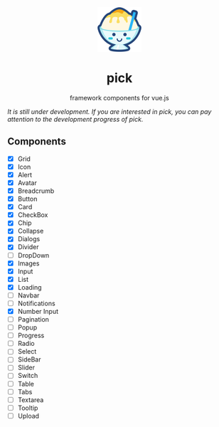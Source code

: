 <div align="center">
  <img src="./public/logo.svg" width="100px" height="100px" />
</div>

<h1 align="center">pick</h1>

<p align="center">
  framework components for vue.js
</p>

<em>It is still under development. If you are interested in pick, you can pay attention to the development progress of pick.</em>

## Components

- [x] Grid
- [x] Icon
- [x] Alert
- [x] Avatar
- [x] Breadcrumb
- [x] Button
- [x] Card
- [x] CheckBox
- [x] Chip
- [x] Collapse
- [x] Dialogs
- [x] Divider
- [ ] DropDown
- [x] Images
- [x] Input
- [x] List
- [x] Loading
- [ ] Navbar
- [ ] Notifications
- [x] Number Input
- [ ] Pagination
- [ ] Popup
- [ ] Progress
- [ ] Radio
- [ ] Select
- [ ] SideBar
- [ ] Slider
- [ ] Switch
- [ ] Table
- [ ] Tabs
- [ ] Textarea
- [ ] Tooltip
- [ ] Upload
